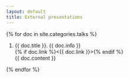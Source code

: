 ```yaml
---
layout: default
title: External presentations
---
```


{% for doc in site.categories.talks %}
1. {{ doc.title }}. {{ doc.info }}  
    {% if doc.link %}<{{ doc.link }}>{% endif %}  
    {{ doc.content }}

{% endfor %}

